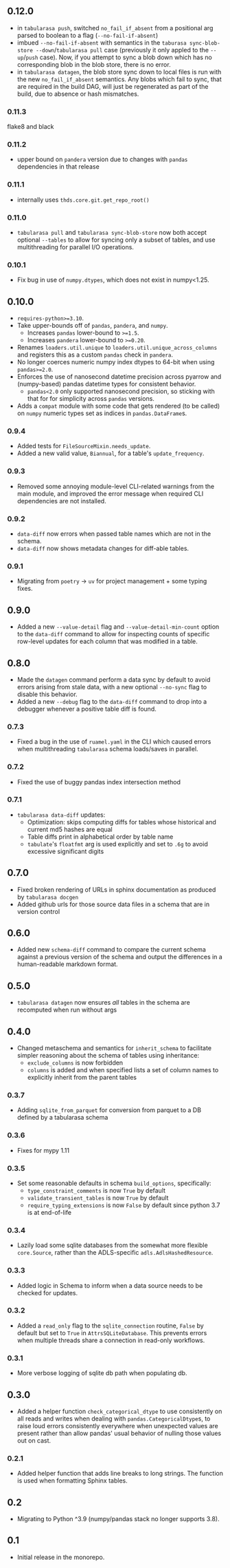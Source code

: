 ## 0.12.0

- in `tabularasa push`, switched `no_fail_if_absent` from a positional arg parsed to boolean to a flag
  (`--no-fail-if-absent`)
- imbued `--no-fail-if-absent` with semantics in the `taburasa sync-blob-store --down`/`tabularasa pull`
  case (previously it only appled to the `--up`/`push` case). Now, if you attempt to sync a blob down
  which has no corresponding blob in the blob store, there is no error.
- in `tabularasa datagen`, the blob store sync down to local files is run with the new
  `no_fail_if_absent` semantics. Any blobs which fail to sync, that are required in the build DAG, will
  just be regenerated as part of the build, due to absence or hash mismatches.

### 0.11.3

flake8 and black

### 0.11.2

- upper bound on `pandera` version due to changes with `pandas` dependencies in that release

### 0.11.1

- internally uses `thds.core.git.get_repo_root()`

### 0.11.0

- `tabularasa pull` and `tabularasa sync-blob-store` now both accept optional `--tables` to allow for
  syncing only a subset of tables, and use multithreading for parallel I/O operations.

### 0.10.1

- Fix bug in use of `numpy.dtypes`, which does not exist in numpy\<1.25.

## 0.10.0

- `requires-python>=3.10`.
- Take upper-bounds off of `pandas`, `pandera`, and `numpy`.
  - Increases `pandas` lower-bound to `>=1.5`.
  - Increases `pandera` lower-bound to `>=0.20`.
- Renames `loaders.util.unique` to `loaders.util.unique_across_columns` and registers this as a custom
  `pandas` check in `pandera`.
- No longer coerces numeric numpy index dtypes to 64-bit when using `pandas>=2.0`.
- Enforces the use of nanosecond datetime precision across pyarrow and (numpy-based) pandas datetime
  types for consistent behavior.
  - `pandas<2.0` only supported nanosecond precision, so sticking with that for for simplicity across
    `pandas` versions.
- Adds a `compat` module with some code that gets rendered (to be called) on `numpy` numeric types set as
  indices in `pandas.DataFrame`s.

### 0.9.4

- Added tests for `FileSourceMixin.needs_update`.
- Added a new valid value, `Biannual`, for a table's `update_frequency`.

### 0.9.3

- Removed some annoying module-level CLI-related warnings from the main module, and improved the error
  message when required CLI dependencies are not installed.

### 0.9.2

- `data-diff` now errors when passed table names which are not in the schema.
- `data-diff` now shows metadata changes for diff-able tables.

### 0.9.1

- Migrating from `poetry` -> `uv` for project management + some typing fixes.

## 0.9.0

- Added a new `--value-detail` flag and `--value-detail-min-count` option to the `data-diff` command to
  allow for inspecting counts of specific row-level updates for each column that was modified in a table.

## 0.8.0

- Made the `datagen` command perform a data sync by default to avoid errors arising from stale data, with
  a new optional `--no-sync` flag to disable this behavior.
- Added a new `--debug` flag to the `data-diff` command to drop into a debugger whenever a positive table
  diff is found.

### 0.7.3

- Fixed a bug in the use of `ruamel.yaml` in the CLI which caused errors when multithreading `tabularasa`
  schema loads/saves in parallel.

### 0.7.2

- Fixed the use of buggy pandas index intersection method

### 0.7.1

- `tabularasa data-diff` updates:
  - Optimization: skips computing diffs for tables whose historical and current md5 hashes are equal
  - Table diffs print in alphabetical order by table name
  - `tabulate`'s `floatfmt` arg is used explicitly and set to `.6g` to avoid excessive significant digits

## 0.7.0

- Fixed broken rendering of URLs in sphinx documentation as produced by `tabularasa docgen`
- Added github urls for those source data files in a schema that are in version control

## 0.6.0

- Added new `schema-diff` command to compare the current schema against a previous version of the schema
  and output the differences in a human-readable markdown format.

## 0.5.0

- `tabularasa datagen` now ensures _all_ tables in the schema are recomputed when run without args

## 0.4.0

- Changed metaschema and semantics for `inherit_schema` to facilitate simpler reasoning about the schema
  of tables using inheritance:
  - `exclude_columns` is now forbidden
  - `columns` is added and when specified lists a set of column names to explicitly inherit from the
    parent tables

### 0.3.7

- Adding `sqlite_from_parquet` for conversion from parquet to a DB defined by a tabularasa schema

### 0.3.6

- Fixes for mypy 1.11

### 0.3.5

- Set some reasonable defaults in schema `build_options`, specifically:
  - `type_constraint_comments` is now `True` by default
  - `validate_transient_tables` is now `True` by default
  - `require_typing_extensions` is now `False` by default since python 3.7 is at end-of-life

### 0.3.4

- Lazily load some sqlite databases from the somewhat more flexible `core.Source`, rather than the
  ADLS-specific `adls.AdlsHashedResource`.

### 0.3.3

- Added logic in Schema to inform when a data source needs to be checked for updates.

### 0.3.2

- Added a `read_only` flag to the `sqlite_connection` routine, `False` by default but set to `True` in
  `AttrsSQLiteDatabase`. This prevents errors when multiple threads share a connection in read-only
  workflows.

### 0.3.1

- More verbose logging of sqlite db path when populating db.

## 0.3.0

- Added a helper function `check_categorical_dtype` to use consistently on all reads and writes when
  dealing with `pandas.CategoricalDtype`s, to raise loud errors consistently everywhere when unexpected
  values are present rather than allow pandas' usual behavior of nulling those values out on cast.

### 0.2.1

- Added helper function that adds line breaks to long strings. The function is used when formatting
  Sphinx tables.

## 0.2

- Migrating to Python ^3.9 (numpy/pandas stack no longer supports 3.8).

## 0.1

- Initial release in the monorepo.
